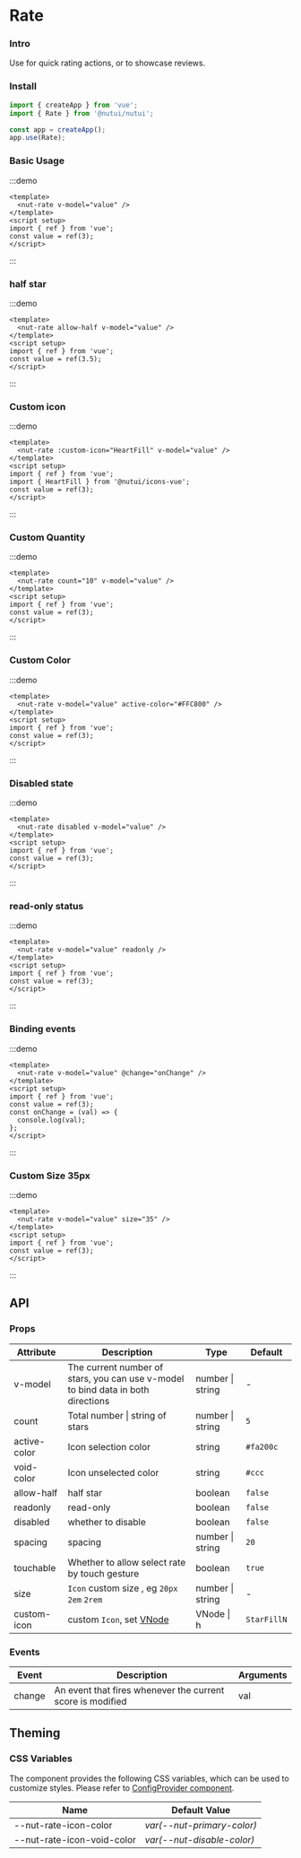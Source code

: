 # Rate

### Intro

Use for quick rating actions, or to showcase reviews.

### Install

```js
import { createApp } from 'vue';
import { Rate } from '@nutui/nutui';

const app = createApp();
app.use(Rate);
```

### Basic Usage

:::demo

```vue
<template>
  <nut-rate v-model="value" />
</template>
<script setup>
import { ref } from 'vue';
const value = ref(3);
</script>
```

:::

### half star

:::demo

```vue
<template>
  <nut-rate allow-half v-model="value" />
</template>
<script setup>
import { ref } from 'vue';
const value = ref(3.5);
</script>
```

:::

### Custom icon

:::demo

```vue
<template>
  <nut-rate :custom-icon="HeartFill" v-model="value" />
</template>
<script setup>
import { ref } from 'vue';
import { HeartFill } from '@nutui/icons-vue';
const value = ref(3);
</script>
```

:::

### Custom Quantity

:::demo

```vue
<template>
  <nut-rate count="10" v-model="value" />
</template>
<script setup>
import { ref } from 'vue';
const value = ref(3);
</script>
```

:::

### Custom Color

:::demo

```vue
<template>
  <nut-rate v-model="value" active-color="#FFC800" />
</template>
<script setup>
import { ref } from 'vue';
const value = ref(3);
</script>
```

:::

### Disabled state

:::demo

```vue
<template>
  <nut-rate disabled v-model="value" />
</template>
<script setup>
import { ref } from 'vue';
const value = ref(3);
</script>
```

:::

### read-only status

:::demo

```vue
<template>
  <nut-rate v-model="value" readonly />
</template>
<script setup>
import { ref } from 'vue';
const value = ref(3);
</script>
```

:::

### Binding events

:::demo

```vue
<template>
  <nut-rate v-model="value" @change="onChange" />
</template>
<script setup>
import { ref } from 'vue';
const value = ref(3);
const onChange = (val) => {
  console.log(val);
};
</script>
```

:::

### Custom Size 35px

:::demo

```vue
<template>
  <nut-rate v-model="value" size="35" />
</template>
<script setup>
import { ref } from 'vue';
const value = ref(3);
</script>
```

:::

## API

### Props

| Attribute | Description | Type | Default |
| --- | --- | --- | --- |
| v-model | The current number of stars, you can use v-model to bind data in both directions | number \| string | - |
| count | Total number \| string of stars | number \| string | `5` |
| active-color | Icon selection color | string | `#fa200c` |
| void-color | Icon unselected color | string | `#ccc` |
| allow-half | half star | boolean | `false` |
| readonly | read-only | boolean | `false` |
| disabled | whether to disable | boolean | `false` |
| spacing | spacing | number \| string | `20` |
| touchable | Whether to allow select rate by touch gesture | boolean | `true` |
| size | `Icon` custom size , eg `20px` `2em` `2rem` | number \| string | - |
| custom-icon | custom `Icon`, set [VNode](https://vuejs.org/guide/extras/render-function.html#creating-vnodes) | VNode \| h | `StarFillN` |

### Events

| Event | Description | Arguments |
| --- | --- | --- |
| change | An event that fires whenever the current score is modified | val |

## Theming

### CSS Variables

The component provides the following CSS variables, which can be used to customize styles. Please refer to [ConfigProvider component](#/en-US/component/configprovider).

| Name | Default Value |
| --- | --- |
| --nut-rate-icon-color | _var(--nut-primary-color)_ |
| --nut-rate-icon-void-color | _var(--nut-disable-color)_ |

